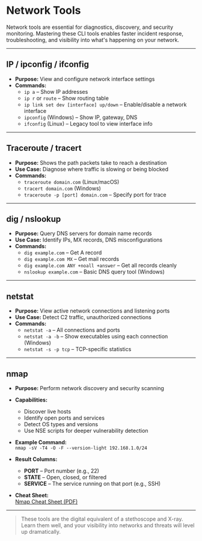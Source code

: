 # Network Tools

Network tools are essential for diagnostics, discovery, and security monitoring. Mastering these CLI tools enables faster incident response, troubleshooting, and visibility into what's happening on your network.

---

## IP / ipconfig / ifconfig

- **Purpose:** View and configure network interface settings
- **Commands:**
  - `ip a` – Show IP addresses
  - `ip r` or `route` – Show routing table
  - `ip link set dev [interface] up/down` – Enable/disable a network interface
  - `ipconfig` (Windows) – Show IP, gateway, DNS
  - `ifconfig` (Linux) – Legacy tool to view interface info

---

## Traceroute / tracert

- **Purpose:** Shows the path packets take to reach a destination
- **Use Case:** Diagnose where traffic is slowing or being blocked
- **Commands:**
  - `traceroute domain.com` (Linux/macOS)
  - `tracert domain.com` (Windows)
  - `traceroute -p [port] domain.com` – Specify port for trace

---

## dig / nslookup

- **Purpose:** Query DNS servers for domain name records
- **Use Case:** Identify IPs, MX records, DNS misconfigurations
- **Commands:**
  - `dig example.com` – Get A record
  - `dig example.com MX` – Get mail records
  - `dig example.com ANY +noall +answer` – Get all records cleanly
  - `nslookup example.com` – Basic DNS query tool (Windows)

---

## netstat

- **Purpose:** View active network connections and listening ports
- **Use Case:** Detect C2 traffic, unauthorized connections
- **Commands:**
  - `netstat -a` – All connections and ports
  - `netstat -a -b` – Show executables using each connection (Windows)
  - `netstat -s -p tcp` – TCP-specific statistics

---

## nmap

- **Purpose:** Perform network discovery and security scanning
- **Capabilities:**
  - Discover live hosts
  - Identify open ports and services
  - Detect OS types and versions
  - Use NSE scripts for deeper vulnerability detection

- **Example Command:**  
  `nmap -sV -T4 -O -F --version-light 192.168.1.0/24`

- **Result Columns:**
  - **PORT** – Port number (e.g., 22)
  - **STATE** – Open, closed, or filtered
  - **SERVICE** – The service running on that port (e.g., SSH)

- **Cheat Sheet:**  
  [Nmap Cheat Sheet (PDF)](https://s3-us-west-2.amazonaws.com/stationx-public-download/nmap_cheet_sheet_0.6.pdf)

---

> These tools are the digital equivalent of a stethoscope and X-ray. Learn them well, and your visibility into networks and threats will level up dramatically.

